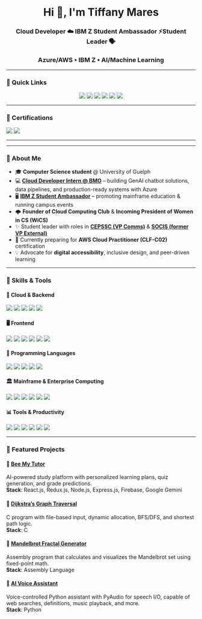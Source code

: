 <!-- GitHub Profile README -->

<h1 align="center">Hi 👋, I'm Tiffany Mares</h1>
<h3 align="center">Cloud Developer ☁️ IBM Z Student Ambassador ⚡Student Leader 🗣️</h3>
<h3 align="center">Azure/AWS • IBM Z • AI/Machine Learning</h3>

---

### 🔗 Quick Links
<p align="center">
  <a href="https://www.linkedin.com/in/tiffany-mares/"><img src="https://img.shields.io/badge/LinkedIn-blue?style=flat&logo=linkedin" /></a>
  <a href="https://github.com/tiffany-mares"><img src="https://img.shields.io/badge/GitHub-black?style=flat&logo=github&logoColor=white" /></a>
  <a href="https://soul-space-creator.lovable.app/"><img src="https://img.shields.io/badge/Portfolio-8A2BE2?style=flat&logo=vercel&logoColor=white" /></a>
  <a href="https://your-resume-link.com"><img src="https://img.shields.io/badge/Resume-FF5722?style=flat&logo=adobeacrobatreader&logoColor=white" /></a>
  <a href="mailto:tiffmares@gmail.com"><img src="https://img.shields.io/badge/Email%20(Personal)-D14836?style=flat&logo=gmail&logoColor=white" /></a>
  <a href="mailto:tmares@uoguelph.ca"><img src="https://img.shields.io/badge/Email%20(Student)-006400?style=flat&logo=gmail&logoColor=white" /></a>
</p>

---

### 🏅 Certifications
<p>
  <img src="https://img.shields.io/badge/AWS%20Cloud%20Practitioner-In%20Progress-FF9900?style=flat&logo=amazonaws&logoColor=white" />
  <a href="https://www.credly.com/badges/0c9ade46-9ebd-4c64-b1f8-a2402d18f3a2" target="_blank">
    <img src="https://img.shields.io/badge/IBM%20Z%20Xplore%20Concepts%20Badge-054ADA?style=flat&logo=ibm&logoColor=white" />
  </a>
</p>

---

---

### 🌟 About Me

- 🎓 **Computer Science student** @ University of Guelph  
- 💻 [**Cloud Developer Intern @ BMO**](https://www.linkedin.com/posts/tiffanymares_bmo-clouddeveloper-coopexperience-activity-7361697225447518209-FFlM?utm_source=share&utm_medium=member_desktop&rcm=ACoAAEogt0ABMF03rdl7d47Um3jWsXvZ5aKMNVg) – building GenAI chatbot solutions, data pipelines, and production-ready systems with Azure  
- 🖥️ [**IBM Z Student Ambassador**](https://www.linkedin.com/company/ibm-z-student-ambassador/posts/?feedView=all) – promoting mainframe education & running campus events  
- 🌩️ **Founder of Cloud Computing Club** & **Incoming President of Women in CS (WiCS)**  
- ✨ Student leader with roles in [**CEPSSC (VP Comms)**](https://www.linkedin.com/company/uog-cepssc/posts/?feedView=all) & [**SOCIS (former VP External)**](https://www.linkedin.com/company/uog-socis/posts/?feedView=all)  
- 🌱 Currently preparing for **AWS Cloud Practitioner (CLF-C02)** certification  
- 💡 Advocate for **digital accessibility**, inclusive design, and peer-driven learning  


---

### 🔧 Skills & Tools

#### 🚀 Cloud & Backend
<p>
  <img src="https://img.shields.io/badge/Azure-0078D4?style=flat&logo=microsoftazure&logoColor=white" />
  <img src="https://img.shields.io/badge/Firebase-FFCA28?style=flat&logo=firebase&logoColor=black" />
  <img src="https://img.shields.io/badge/Node.js-339933?style=flat&logo=nodedotjs&logoColor=white" />
  <img src="https://img.shields.io/badge/Azure_Functions-0062AD?style=flat&logo=azure-functions&logoColor=white" />
  <img src="https://img.shields.io/badge/Express.js-000000?style=flat&logo=express&logoColor=white" />
</p>

#### 🖥️ Frontend
<p>
  <img src="https://img.shields.io/badge/React-20232A?style=flat&logo=react&logoColor=61DAFB" />
  <img src="https://img.shields.io/badge/Redux-764ABC?style=flat&logo=redux&logoColor=white" />
  <img src="https://img.shields.io/badge/Angular-DD0031?style=flat&logo=angular&logoColor=white" />
  <img src="https://img.shields.io/badge/HTML5-E34F26?style=flat&logo=html5&logoColor=white" />
  <img src="https://img.shields.io/badge/CSS3-1572B6?style=flat&logo=css3&logoColor=white" />
  <img src="https://img.shields.io/badge/JavaScript-F7DF1E?style=flat&logo=javascript&logoColor=black" />
</p>

#### 🧠 Programming Languages
<p>
  <img src="https://img.shields.io/badge/Python-3776AB?style=flat&logo=python&logoColor=white" />
  <img src="https://img.shields.io/badge/Java-007396?style=flat&logo=java&logoColor=white" />
  <img src="https://img.shields.io/badge/C-A8B9CC?style=flat&logo=c&logoColor=black" />
  <img src="https://img.shields.io/badge/Assembly-6E4C13?style=flat" />
  <img src="https://img.shields.io/badge/SQL-4479A1?style=flat&logo=mysql&logoColor=white" />
</p>

#### 🏛️ Mainframe & Enterprise Computing
<p>
  <img src="https://img.shields.io/badge/IBM%20Z-054ADA?style=flat&logo=ibm&logoColor=white" />
  <img src="https://img.shields.io/badge/z%2FOS-000000?style=flat&logo=ibm&logoColor=white" />
  <img src="https://img.shields.io/badge/COBOL-3A75B0?style=flat&logo=gnu&logoColor=white" />
  <img src="https://img.shields.io/badge/JCL-FF6F00?style=flat&logoColor=white" />
  <img src="https://img.shields.io/badge/Db2-006699?style=flat&logo=ibm&logoColor=white" />
  <img src="https://img.shields.io/badge/RACF-008571?style=flat&logo=ibm&logoColor=white" />
</p>

#### 📊 Tools & Productivity
<p>
  <img src="https://img.shields.io/badge/Power%20BI-F2C811?style=flat&logo=powerbi&logoColor=black" />
  <img src="https://img.shields.io/badge/Jira-0052CC?style=flat&logo=jira&logoColor=white" />
  <img src="https://img.shields.io/badge/Visio-3955A3?style=flat&logo=microsoftvisio&logoColor=white" />
  <img src="https://img.shields.io/badge/Excel-217346?style=flat&logo=microsoftexcel&logoColor=white" />
  <img src="https://img.shields.io/badge/PowerPoint-B7472A?style=flat&logo=microsoftpowerpoint&logoColor=white" />
  <img src="https://img.shields.io/badge/Outlook-0072C6?style=flat&logo=microsoftoutlook&logoColor=white" />
</p>

---

### 💼 Featured Projects

#### 🐝 [Bee My Tutor](https://github.com/tiffany-mares/Bee-My-Tutor)
AI-powered study platform with personalized learning plans, quiz generation, and grade predictions.  
**Stack**: React.js, Redux.js, Node.js, Express.js, Firebase, Google Gemini

#### 🔀 [Dijkstra’s Graph Traversal](https://github.com/tiffany-mares/Adjacency-List-Dijkstras-Algorithm-Traversal)
C program with file-based input, dynamic allocation, BFS/DFS, and shortest path logic.  
**Stack**: C

#### 🌌 [Mandelbrot Fractal Generator](https://github.com/tiffany-mares/Mandelbrot-Fractal-Set-Graphic)
Assembly program that calculates and visualizes the Mandelbrot set using fixed-point math.  
**Stack**: Assembly Language

#### 🤖 [AI Voice Assistant](https://github.com/tiffany-mares/AI-Voice-Assistant)
Voice-controlled Python assistant with PyAudio for speech I/O, capable of web searches, definitions, music playback, and more.  
**Stack**: Python  
